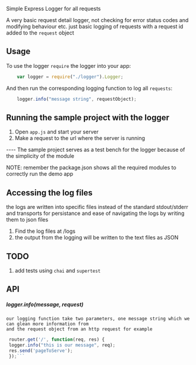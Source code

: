 
 Simple Express Logger for all requests


A very basic request detail logger, not checking for error status codes and modifying behaviour etc. just basic logging of requests 
with a request id added to the `request` object


## Usage

To use the logger `require` the logger into your app:

``` js
	var logger = require("./logger").Logger;
```
And then run the corresponding logging function to log all `requests`:

``` js
	logger.info("message string", requestObject);
```

## Running the sample project with the logger

1) Open `app.js` and start your server
2) Make a request to the url where the server is running

---- The sample project serves as a test bench for the logger because of the simplicity of the module

NOTE: remember the package.json shows all the required modules to correctly run the demo app

## Accessing the log files

 the logs are written into specific files instead of the standard stdout/stderr and transports for persistance and ease of navigating the logs by writing them to json files
 

1) Find the log files at /logs
2) the output from the logging will be written to the text files as JSON

## TODO

1) add tests using `chai` and `supertest`

## API

##### logger.info(message, request)

    our logging function take two parameters, one message string which we can glean more information from
    and the request object from an http request for example
    
   ```js
    router.get('/', function(req, res) {
    logger.info("this is our message", req);
    res.send('pageToServe');
    });```


